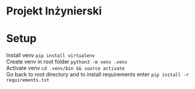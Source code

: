# Projekt Inżynierski

# Setup

Install venv `pip install virtualenv` <br>
Create venv in root folder `python3 -m venv .venv` <br>
Activate venv `cd .venv/bin && source activate` <br>
Go back to root directory and to install requirements enter `pip install -r requirements.txt ` <br>
